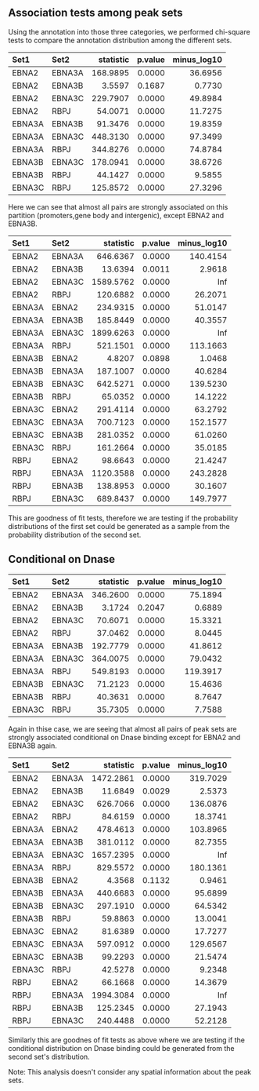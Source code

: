 



## Association tests among peak sets


Using the annotation into those three categories, we performed
chi-square tests to compare the annotation distribution among the
different sets.




|Set1   |Set2   | statistic| p.value| minus_log10|
|:------|:------|---------:|-------:|-----------:|
|EBNA2  |EBNA3A |  168.9895|  0.0000|     36.6956|
|EBNA2  |EBNA3B |    3.5597|  0.1687|      0.7730|
|EBNA2  |EBNA3C |  229.7907|  0.0000|     49.8984|
|EBNA2  |RBPJ   |   54.0071|  0.0000|     11.7275|
|EBNA3A |EBNA3B |   91.3476|  0.0000|     19.8359|
|EBNA3A |EBNA3C |  448.3130|  0.0000|     97.3499|
|EBNA3A |RBPJ   |  344.8276|  0.0000|     74.8784|
|EBNA3B |EBNA3C |  178.0941|  0.0000|     38.6726|
|EBNA3B |RBPJ   |   44.1427|  0.0000|      9.5855|
|EBNA3C |RBPJ   |  125.8572|  0.0000|     27.3296|

Here we can see that almost all pairs are strongly associated on this
partition (promoters,gene body and intergenic), except EBNA2 and
EBNA3B.



|Set1   |Set2   | statistic| p.value| minus_log10|
|:------|:------|---------:|-------:|-----------:|
|EBNA2  |EBNA3A |  646.6367|  0.0000|    140.4154|
|EBNA2  |EBNA3B |   13.6394|  0.0011|      2.9618|
|EBNA2  |EBNA3C | 1589.5762|  0.0000|         Inf|
|EBNA2  |RBPJ   |  120.6882|  0.0000|     26.2071|
|EBNA3A |EBNA2  |  234.9315|  0.0000|     51.0147|
|EBNA3A |EBNA3B |  185.8449|  0.0000|     40.3557|
|EBNA3A |EBNA3C | 1899.6263|  0.0000|         Inf|
|EBNA3A |RBPJ   |  521.1501|  0.0000|    113.1663|
|EBNA3B |EBNA2  |    4.8207|  0.0898|      1.0468|
|EBNA3B |EBNA3A |  187.1007|  0.0000|     40.6284|
|EBNA3B |EBNA3C |  642.5271|  0.0000|    139.5230|
|EBNA3B |RBPJ   |   65.0352|  0.0000|     14.1222|
|EBNA3C |EBNA2  |  291.4114|  0.0000|     63.2792|
|EBNA3C |EBNA3A |  700.7123|  0.0000|    152.1577|
|EBNA3C |EBNA3B |  281.0352|  0.0000|     61.0260|
|EBNA3C |RBPJ   |  161.2664|  0.0000|     35.0185|
|RBPJ   |EBNA2  |   98.6643|  0.0000|     21.4247|
|RBPJ   |EBNA3A | 1120.3588|  0.0000|    243.2828|
|RBPJ   |EBNA3B |  138.8953|  0.0000|     30.1607|
|RBPJ   |EBNA3C |  689.8437|  0.0000|    149.7977|

This are goodness of fit tests, therefore we are testing if the
probability distributions of the first set could be generated as a
sample from the probability distribution of the second set.

## Conditional on Dnase




|Set1   |Set2   | statistic| p.value| minus_log10|
|:------|:------|---------:|-------:|-----------:|
|EBNA2  |EBNA3A |  346.2600|  0.0000|     75.1894|
|EBNA2  |EBNA3B |    3.1724|  0.2047|      0.6889|
|EBNA2  |EBNA3C |   70.6071|  0.0000|     15.3321|
|EBNA2  |RBPJ   |   37.0462|  0.0000|      8.0445|
|EBNA3A |EBNA3B |  192.7779|  0.0000|     41.8612|
|EBNA3A |EBNA3C |  364.0075|  0.0000|     79.0432|
|EBNA3A |RBPJ   |  549.8193|  0.0000|    119.3917|
|EBNA3B |EBNA3C |   71.2123|  0.0000|     15.4636|
|EBNA3B |RBPJ   |   40.3631|  0.0000|      8.7647|
|EBNA3C |RBPJ   |   35.7305|  0.0000|      7.7588|

Again in thise case, we are seeing that almost all pairs of peak
sets are strongly associated conditional on Dnase binding except for
EBNA2 and EBNA3B again.



|Set1   |Set2   | statistic| p.value| minus_log10|
|:------|:------|---------:|-------:|-----------:|
|EBNA2  |EBNA3A | 1472.2861|  0.0000|    319.7029|
|EBNA2  |EBNA3B |   11.6849|  0.0029|      2.5373|
|EBNA2  |EBNA3C |  626.7066|  0.0000|    136.0876|
|EBNA2  |RBPJ   |   84.6159|  0.0000|     18.3741|
|EBNA3A |EBNA2  |  478.4613|  0.0000|    103.8965|
|EBNA3A |EBNA3B |  381.0112|  0.0000|     82.7355|
|EBNA3A |EBNA3C | 1657.2395|  0.0000|         Inf|
|EBNA3A |RBPJ   |  829.5572|  0.0000|    180.1361|
|EBNA3B |EBNA2  |    4.3568|  0.1132|      0.9461|
|EBNA3B |EBNA3A |  440.6683|  0.0000|     95.6899|
|EBNA3B |EBNA3C |  297.1910|  0.0000|     64.5342|
|EBNA3B |RBPJ   |   59.8863|  0.0000|     13.0041|
|EBNA3C |EBNA2  |   81.6389|  0.0000|     17.7277|
|EBNA3C |EBNA3A |  597.0912|  0.0000|    129.6567|
|EBNA3C |EBNA3B |   99.2293|  0.0000|     21.5474|
|EBNA3C |RBPJ   |   42.5278|  0.0000|      9.2348|
|RBPJ   |EBNA2  |   66.1668|  0.0000|     14.3679|
|RBPJ   |EBNA3A | 1994.3084|  0.0000|         Inf|
|RBPJ   |EBNA3B |  125.2345|  0.0000|     27.1943|
|RBPJ   |EBNA3C |  240.4488|  0.0000|     52.2128|

Similarly this are goodnes of fit tests as above where we are testing
if the conditional distribution on Dnase binding could be generated
from the second set's distribution.


Note: This analysis doesn't consider any spatial information about the
peak sets.

